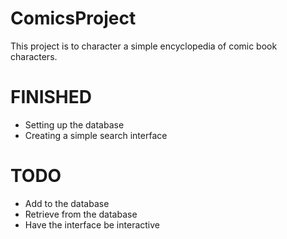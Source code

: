 # ComicsProject

This project is to character a simple encyclopedia of comic book characters.

# FINISHED
- Setting up the database
- Creating a simple search interface

# TODO
- Add to the database
- Retrieve from the database
- Have the interface be interactive
